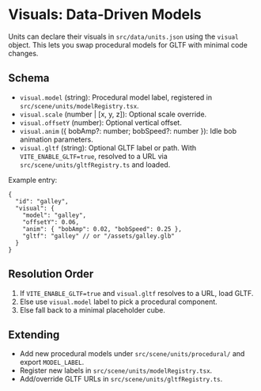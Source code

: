 # Visuals: Data-Driven Models

Units can declare their visuals in `src/data/units.json` using the `visual` object. This lets you swap procedural models for GLTF with minimal code changes.

## Schema

- `visual.model` (string): Procedural model label, registered in `src/scene/units/modelRegistry.tsx`.
- `visual.scale` (number | [x, y, z]): Optional scale override.
- `visual.offsetY` (number): Optional vertical offset.
- `visual.anim` ({ bobAmp?: number; bobSpeed?: number }): Idle bob animation parameters.
- `visual.gltf` (string): Optional GLTF label or path. With `VITE_ENABLE_GLTF=true`, resolved to a URL via `src/scene/units/gltfRegistry.ts` and loaded.

Example entry:

```
{
  "id": "galley",
  "visual": {
    "model": "galley",
    "offsetY": 0.06,
    "anim": { "bobAmp": 0.02, "bobSpeed": 0.25 },
    "gltf": "galley" // or "/assets/galley.glb"
  }
}
```

## Resolution Order

1. If `VITE_ENABLE_GLTF=true` and `visual.gltf` resolves to a URL, load GLTF.
2. Else use `visual.model` label to pick a procedural component.
3. Else fall back to a minimal placeholder cube.

## Extending

- Add new procedural models under `src/scene/units/procedural/` and export `MODEL_LABEL`.
- Register new labels in `src/scene/units/modelRegistry.tsx`.
- Add/override GLTF URLs in `src/scene/units/gltfRegistry.ts`.


